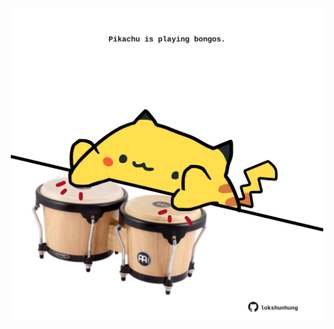 <!-- built at 15/06/2021, 02:38:19 UTC -->
<p align="center">
  <img width="500" height="500" src="./ReadmeImage.svg">
</p>
